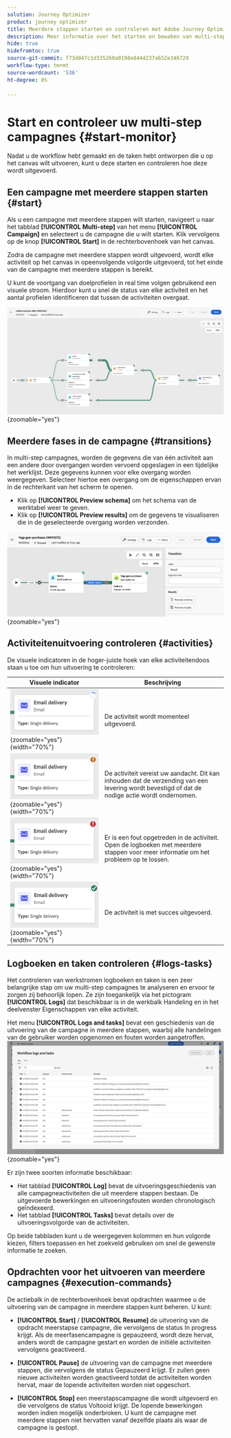 ```yaml
---
solution: Journey Optimizer
product: journey optimizer
title: Meerdere stappen starten en controleren met Adobe Journey Optimizer
description: Meer informatie over het starten en bewaken van multi-step campagnes met Adobe Journey Optimizer
hide: true
hidefromtoc: true
source-git-commit: f73d847c1d335260a0198e844d237a652e346729
workflow-type: tm+mt
source-wordcount: '536'
ht-degree: 0%

---
```


# Start en controleer uw multi-step campagnes {#start-monitor}

Nadat u de workflow hebt gemaakt en de taken hebt ontworpen die u op het canvas wilt uitvoeren, kunt u deze starten en controleren hoe deze wordt uitgevoerd.

## Een campagne met meerdere stappen starten {#start}

Als u een campagne met meerdere stappen wilt starten, navigeert u naar het tabblad **[!UICONTROL Multi-step]** van het menu **[!UICONTROL Campaign]** en selecteert u de campagne die u wilt starten. Klik vervolgens op de knop **[!UICONTROL Start]** in de rechterbovenhoek van het canvas.

Zodra de campagne met meerdere stappen wordt uitgevoerd, wordt elke activiteit op het canvas in opeenvolgende volgorde uitgevoerd, tot het einde van de campagne met meerdere stappen is bereikt.

U kunt de voortgang van doelprofielen in real time volgen gebruikend een visuele stroom. Hierdoor kunt u snel de status van elke activiteit en het aantal profielen identificeren dat tussen de activiteiten overgaat.

![](assets/workflow-execution.png){zoomable="yes"}

## Meerdere fases in de campagne {#transitions}

In multi-step campagnes, worden de gegevens die van één activiteit aan een andere door overgangen worden vervoerd opgeslagen in een tijdelijke het werklijst. Deze gegevens kunnen voor elke overgang worden weergegeven. Selecteer hiertoe een overgang om de eigenschappen ervan in de rechterkant van het scherm te openen.

* Klik op **[!UICONTROL Preview schema]** om het schema van de werktabel weer te geven.
* Klik op **[!UICONTROL Preview results]** om de gegevens te visualiseren die in de geselecteerde overgang worden verzonden.

![](assets/transition.png){zoomable="yes"}

## Activiteitenuitvoering controleren {#activities}

De visuele indicatoren in de hoger-juiste hoek van elke activiteitendoos staan u toe om hun uitvoering te controleren:

| Visuele indicator | Beschrijving |
|-----|------------|
| ![](assets/activity-status-pending.png){zoomable="yes"}{width="70%"} | De activiteit wordt momenteel uitgevoerd. |
| ![](assets/activity-status-orange.png){zoomable="yes"}{width="70%"} | De activiteit vereist uw aandacht. Dit kan inhouden dat de verzending van een levering wordt bevestigd of dat de nodige actie wordt ondernomen. |
| ![](assets/activity-status-red.png){zoomable="yes"}{width="70%"} | Er is een fout opgetreden in de activiteit. Open de logboeken met meerdere stappen voor meer informatie om het probleem op te lossen. |
| ![](assets/activity-status-green.png){zoomable="yes"}{width="70%"} | De activiteit is met succes uitgevoerd. |

## Logboeken en taken controleren {#logs-tasks}

Het controleren van werkstromen logboeken en taken is een zeer belangrijke stap om uw multi-step campagnes te analyseren en ervoor te zorgen zij behoorlijk lopen. Ze zijn toegankelijk via het pictogram **[!UICONTROL Logs]** dat beschikbaar is in de werkbalk Handeling en in het deelvenster Eigenschappen van elke activiteit.

Het menu **[!UICONTROL Logs and tasks]** bevat een geschiedenis van de uitvoering van de campagne in meerdere stappen, waarbij alle handelingen van de gebruiker worden opgenomen en fouten worden aangetroffen.
![](assets/workflow-logs.png){zoomable="yes"}

Er zijn twee soorten informatie beschikbaar:

* Het tabblad **[!UICONTROL Log]** bevat de uitvoeringsgeschiedenis van alle campagneactiviteiten die uit meerdere stappen bestaan. De uitgevoerde bewerkingen en uitvoeringsfouten worden chronologisch geïndexeerd.
* Het tabblad **[!UICONTROL Tasks]** bevat details over de uitvoeringsvolgorde van de activiteiten.

Op beide tabbladen kunt u de weergegeven kolommen en hun volgorde kiezen, filters toepassen en het zoekveld gebruiken om snel de gewenste informatie te zoeken.

## Opdrachten voor het uitvoeren van meerdere campagnes {#execution-commands}

De actiebalk in de rechterbovenhoek bevat opdrachten waarmee u de uitvoering van de campagne in meerdere stappen kunt beheren. U kunt:

* **[!UICONTROL Start]** / **[!UICONTROL Resume]** de uitvoering van de opdracht   meerstapse campagne, die vervolgens de status In progress krijgt. Als de meerfasencampagne is gepauzeerd, wordt deze hervat, anders wordt de campagne gestart en worden de initiële activiteiten vervolgens geactiveerd.

* **[!UICONTROL Pause]** de uitvoering van de campagne met meerdere stappen, die vervolgens de status Gepauzeerd krijgt. Er zullen geen nieuwe activiteiten worden geactiveerd totdat de activiteiten worden hervat, maar de lopende activiteiten worden niet opgeschort.

* **[!UICONTROL Stop]** een meerstapscampagne die wordt uitgevoerd en die vervolgens de status Voltooid krijgt. De lopende bewerkingen worden indien mogelijk onderbroken. U kunt de campagne met meerdere stappen niet hervatten vanaf dezelfde plaats als waar de campagne is gestopt.
